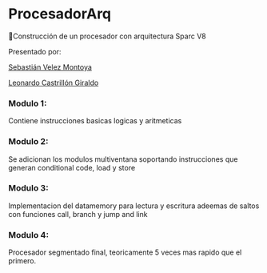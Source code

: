 # ProcesadorArq

🚀Construcción de un procesador con arquitectura Sparc V8

Presentado por:

[Sebastián Velez Montoya](https://github.com/SebasttianVelez)

[Leonardo Castrillón Giraldo](https://github.com/deltaintegrate)

### Modulo 1:
Contiene instrucciones basicas logicas y aritmeticas

### Modulo 2:
Se adicionan los modulos multiventana soportando instrucciones que generan conditional code, load y store

### Modulo 3:
Implementacion del datamemory para lectura y escritura adeemas de saltos con funciones call, branch y jump and link

### Modulo 4:
Procesador segmentado final, teoricamente 5 veces mas rapido que el primero.
